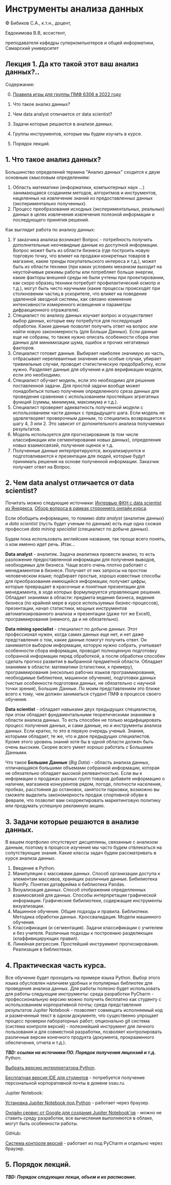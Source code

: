 # Инструменты анализа данных
© Бибиков С.А., к.т.н., доцент,

Евдокимова В.В, ассистент,

преподавателя кафедры суперкомпьютеров и общей информатики, Самарский университет

## Лекция 1. Да кто такой этот ваш анализ данных?..

Содержание:

0. [Правила игры для группы ПМФ 6306 в 2022 году](https://github.com/kvvik/DS_SamU/blob/main/GAMERULES_6306.md)

1. Что такое анализ данных?
2. Чем data analyst отличается от data scientist?
3. Задачи которые решаются в анализе данных.
4. Группы инструментов, которые мы будем изучать в курсе.
5. Порядок лекций.

## 1. Что такое анализ данных?

Большинство определений термина "Анализ данных" сходится к двум основным смысловым определениям:
1. Область математики (информатики, компьютерных наук ...) занимающаяся созданием методов, алгоритмов и инструментов, нацеленных на извлечение знаний из предоставленных данных (экспериментально полученных).
2. Процесс преобразования исходных (экспериментальных, реальных) данных в целях извлечения извлечения полезной информации и последующего принятия решений.

Как выглядит работа по анализу данных:
1. У заказчика анализа возникает Вопрос - потребность получить дополнительные неочевидные данные из доступной информации. Вопрос может быть из области бизнеса (где построить новую торговую точку, что влияет на продажи конкретных товаров в магазине, какие тренды покупательского интереса и т.д.), может быть из области техники (при каких условиях механизм выходит на неустойчивые режимы работы или потребляет больше энергии, какие факторы внешней среды не были учтены при проектировании, как скоро образец техники потребует профилактический осмотр и т.д.), могут быть чисто научными (какие процессы происходят при столкновении частиц в ускорителе, что влияет на поведение удаленной звездной системы, как связано изменение интенсивности измеренного исвещения и параметры дифракционного отражателя).
2. Специалист по анализу данных изучает вопрос и осуществляет выбор данных, которые ему потребутся для последующей обработки. Какие данные позволят получить ответ на вопрос или найти новую закономерность (для Больши Данных). Если данные еще не собраны, то также нужно описать особенности сбора этих данных для минимизации шума, ошибок и прочих негативных факторов.
3. Специалист готовит данные. Выбирает наиболее значимую их часть, отбрасывает нерелевантные значения или особые случаи, убирает тривиальные случаи, проводит статистическую предобработку, если нужно. Разделяет данные для обучения и для верификации модели, если это необходимо.
4. Специалист обучает модель, если это необходимо для решения поставленной задачи. Для простой задачи вообще может понадобиться только получение определенного среза данных для проведения сравнения с использованием простейших агрегатных функций (суммы, минимума, максимума и т.д.).
5. Специалист проверяет адекватность полученной модели с использованием части данных с предыдущего шага. Если модель не удовлетворяет проверочным данным, то специались возвращается к шагу 4, 3 или 2. Это зависит от допонительного анализа получаемых результатов.
6. Модель используется для прогнозирования (в том числе классификации или сегментирования новых данных), определения новых взаимосвязей, получения оценок и т.д.
7. Полученные данные интерпретируются, визуализируются и подготовливаются к презентации для людей, которые будут принимать решения на основе полученной информации. Заказчик получает ответ на Вопрос.

## 2. Чем data analyst отличается от data scientist?

Почитать можно следующие источники: [Интервью ФКН с data scientist из Янедекса](https://cs.hse.ru/news/454940789.html), [Обзор вопроса в рамках стороннего онлайн курса](https://biconsult.ru/services/data-analyst-vs-data-scientist-v-chem-razlichie).

Если обобщить информацию, то помимо _data analyst_ (аналитик данных) и _data scientist_ (пусть будет ученым по данным) есть еще одна схожая профессия _data mining specialist_ (специалист по добыче данных). 

Будем пока использовать английские названия, так проще всего понять, о ком именно идет речь. Итак...

__Data analyst__ - аналитик. Задача аналитика провести анализ, то есть разложение предоставленной информации для получения выводов, необходимых для бизнеса. Чаще всего очень плотно работает с менеджментом в бизнесе. Получает от них запросы на простом человеческом языке; подбирает простые, хорошо известные способы для преобразования имеющейся информации; получает цифры, которые превращает в красочные и понятные презентации для менеджмента, в ходе которых формулируется управляющие решения. Обладает знаниями в области: предмета ведения бизнеса, ведения бизнеса (по крайней мере в курсе используемых бизнес-процессов), презентации, начал статистики, мощных инструментов автоматизированного анализа и презентации (даже тот же Excell), программирования (немного, да и не обязательно).

__Data mining specialist__ - специалист по добыче данных. Этот профессионал нужен, когда самих данных еще нет, и нет даже представления о том, какие данные помогут получить ответ. Он занимается выбором информации, которую нужно собрать, учитывает особенности сбора информации, проводит полноценную подготовку собранной информации перед обработкой, а после обработки способен сделать прогноз развития в выбранной предметной области. Обладает знаниями в области: математики (статистики, к примеру), программирования (несколько рабочих языков программирования, необходимые библиотеки, машинное обучение), подготовки данных (чистые особенности подготовки данных, не обязательно с научной точки зрения), Большие Данные. По моим представлениям это ближе всего к тому, чем должен заниматься студент ПМФ в процессе своего обучения.

__Data scientist__ - обладает навыками двух предыдущих специалистов, при этом обладает фундаментальными теоретическими знаниями в области анализа данных. То есть способен не только модифицировать процесс получения данных, и сами данные, но и инструменты анализа данных. Если кратко, то это в первую очередь ученый. Знания, которыми обладает, те же, что и двое предыдущих специалистов. Кроме этого уровень знаний хотя бы в одной области должен быть очень высоким. Скорее всего умеет хорошо работать с Большими Данными.

Что такое __Большие Данные__ (_Big Data_) - область анализа данных, отличающаяся большими объемами собранной информации, которая не обязательно обладает высокой релевантностью. Если вы к информации о продажах разных групп товаров добавите информацию о наличии, магазинов конкурентов рядом, погоде, плотности населения, пробках, расстояния до остановок, занятости парковки, возможно вы сможете выделить закономерность продаж спортивной обуви в феврале, что позволит вам скорректировать маркетинговую политику или продумать успешную рекламную акцию.

## 3. Задачи которые решаются в анализе данных.

В вашем портфолио отсутствуют дисциплины, связанные с анализом данным, поэтому в процессе изучения мы часто будем отвлекаться на сопутствующие знания. 
Какие классы задач будем рассматривать в курсе анализа данных.

1. Введение в Python. 
2. Манипуляции с массивами данных. Способ организации доступа к элементам массивов, хранящих различные данные. Бибилиотека NumPy. Понятия датафрейма и библиотека Pandas.
3. Визуализация данных. Способ отображения определленных взаимосвязей для данных. Способы интерпретации графической информации. Графические бибилиотеки, содержащие инструменты визуализации.
4. Машинное обучение. Общие подходы и правила. Библиотеки. Методика обработки данных. Кроссвалидация. Модели машинного обучения.
5. Классификация (и сегментация). Задачи классификации с учителем и без учителя. Различные подходы к построению разделяющих (клаффивицирующих правил).
6. Линейная регрессия. Простейший инструимент прогнозирования. Реализация в библиотеках.


## 4. Практическая часть курса.

Все обучение будет проходить на примере языка Python. Выбор этого языка обусловлен наличием удобных и популярных библиотек для проведения анализа данных.
Для работы полезно будет использовать для работы следующие инструменты: среда разработки PyCharm - профессиональную версию можно получить бесплатно как студенту с использованием корпоративной почты; среда представления результатов Jupiter Notebook - позволяет совмещать исполняемый код и размеченный текст в одном документе, что существенно упрощает процесс проверки лабораторных работ; опционально git система (система контроля версий) - полезнейший инструмент для личного пользования и для совместной разработки, позволяет контролировать различные версии конечного продукта (документа, прокраамнного обеспечения, отчета и т.д.).

___TBD: ссылки на источники ПО. Порядок получения лицензий и т.д.___
Python:

[Выбрать версию интерпретатора Python](https://www.python.org/downloads/).

[Бесплатная версия IDE для студентов](https://www.jetbrains.com/ru-ru/community/education/#students) - потребуется получение персональной корпоративной почты в домене ssau.ru.

Jupiter Notebook:

[Установка Jupiter Notebook под Python](https://jupyter.org/install) - работает через браузер.

[Онлайн сервис от Google для создания Jupiter Notebook'ов](https://colab.research.google.com/) - можно не ставить среду разработки, все вычисления выполняются в облаке, могут быть особенности работы.

GitHub:

[Система контроля версий](https://github.com/) - работает из под PyCharm и отдельно через браузер.

## 5. Порядок лекций.
___TBD: Порядок следующих лекци, объем и их расписание.___
